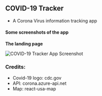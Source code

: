 ## COVID-19 Tracker

- A Corona Virus information tracking app

#### Some screenshots of the app

**The landing page**

![COVID-19 Tracker App Screenshot](https://github.com/ssh1sharma/Test-Project-3/blob/master/client/public/images/landing-screenshot.JPG)

### Credits:

- Covid-19 logo: cdc.gov
- API: corona.azure-api.net
- Map: react-usa-map

